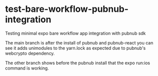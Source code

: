 # test-bare-workflow-pubnub-integration
Testing minimal expo bare workflow app integration with pubnub sdk

The main branch is after the install of pubnub and pubnub-react you can see it adds unimodules to the yarn.lock as expected due to pubnub's webcrypto dependency. 

The other branch shows before the pubnub install that the expo run:ios command is working.
